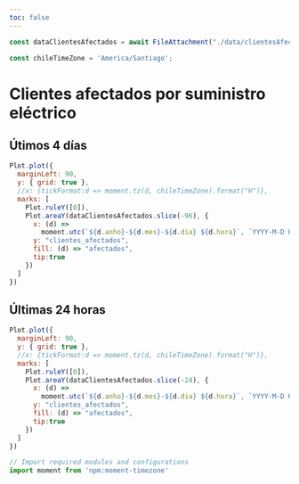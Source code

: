 ```yaml
---
toc: false
---
```


```js
const dataClientesAfectados = await FileAttachment("./data/clientesAfectados.json").json();

const chileTimeZone = 'America/Santiago';
```

# Clientes afectados por suministro eléctrico
## 
## Útimos 4 días

```js
Plot.plot({
  marginLeft: 90,
  y: { grid: true },
  //x: {tickFormat:d => moment.tz(d, chileTimeZone).format("H")},
  marks: [
    Plot.ruleY([0]),
    Plot.areaY(dataClientesAfectados.slice(-96), {
      x: (d) =>
        moment.utc(`${d.anho}-${d.mes}-${d.dia} ${d.hora}`, `YYYY-M-D H`).toDate(),
      y: "clientes_afectados",
      fill: (d) => "afectados",
      tip:true
    })
  ]
})
```

## Últimas 24 horas 

```js
Plot.plot({
  marginLeft: 90,
  y: { grid: true },
  //x: {tickFormat:d => moment.tz(d, chileTimeZone).format("H")},
  marks: [
    Plot.ruleY([0]),
    Plot.areaY(dataClientesAfectados.slice(-24), {
      x: (d) =>
        moment.utc(`${d.anho}-${d.mes}-${d.dia} ${d.hora}`, `YYYY-M-D H`).toDate(),
      y: "clientes_afectados",
      fill: (d) => "afectados",
      tip:true
    })
  ]
})
```



<style>

.hero {
  display: flex;
  flex-direction: column;
  align-items: center;
  font-family: var(--sans-serif);
  margin: 4rem 0 8rem;
  text-wrap: balance;
  text-align: center;
}

.hero h1 {
  margin: 1rem 0;
  padding: 1rem 0;
  max-width: none;
  font-size: 14vw;
  font-weight: 900;
  line-height: 1;
  background: linear-gradient(30deg, var(--theme-foreground-focus), currentColor);
  -webkit-background-clip: text;
  -webkit-text-fill-color: transparent;
  background-clip: text;
}

.hero h2 {
  margin: 0;
  max-width: 34em;
  font-size: 20px;
  font-style: initial;
  font-weight: 500;
  line-height: 1.5;
  color: var(--theme-foreground-muted);
}

@media (min-width: 640px) {
  .hero h1 {
    font-size: 90px;
  }
}

</style>


```js
// Import required modules and configurations
import moment from 'npm:moment-timezone'
```